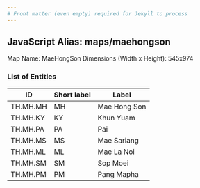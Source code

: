 ```yaml
---
# Front matter (even empty) required for Jekyll to process
---
```


## JavaScript Alias: maps/maehongson

Map Name: MaeHongSon
Dimensions (Width x Height): 545x974

### List of Entities

| ID       | Short label | Label        |
| -------- | ----------- | ------------ |
| TH.MH.MH | MH          | Mae Hong Son |
| TH.MH.KY | KY          | Khun Yuam    |
| TH.MH.PA | PA          | Pai          |
| TH.MH.MS | MS          | Mae Sariang  |
| TH.MH.ML | ML          | Mae La Noi   |
| TH.MH.SM | SM          | Sop Moei     |
| TH.MH.PM | PM          | Pang Mapha   |
